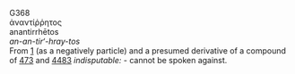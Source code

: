 <body>
  <p>G368<br>  ἀναντίῤῥητος  <br> anantirrhētos  <br><i>an-an-tir‘-hray-tos </i><br>From <a href="g0001.htm">1</a> (as a negatively particle) and a presumed derivative of a compound of <a href="g0473.htm">473</a> and <a href="g4483.htm">4483</a>  <i>indisputable:</i> - cannot be spoken against.<br></p>
 </body>